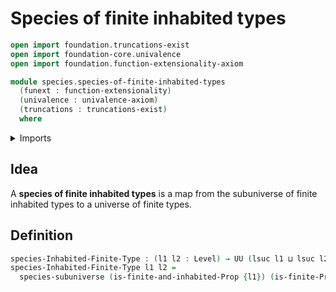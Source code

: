 # Species of finite inhabited types

```agda
open import foundation.truncations-exist
open import foundation-core.univalence
open import foundation.function-extensionality-axiom

module species.species-of-finite-inhabited-types
  (funext : function-extensionality)
  (univalence : univalence-axiom)
  (truncations : truncations-exist)
  where
```

<details><summary>Imports</summary>

```agda
open import foundation.universe-levels

open import species.species-of-types-in-subuniverses funext univalence

open import univalent-combinatorics.finite-types funext univalence truncations
open import univalent-combinatorics.inhabited-finite-types funext univalence truncations
```

</details>

## Idea

A **species of finite inhabited types** is a map from the subuniverse of finite
inhabited types to a universe of finite types.

## Definition

```agda
species-Inhabited-Finite-Type : (l1 l2 : Level) → UU (lsuc l1 ⊔ lsuc l2)
species-Inhabited-Finite-Type l1 l2 =
  species-subuniverse (is-finite-and-inhabited-Prop {l1}) (is-finite-Prop {l2})
```
